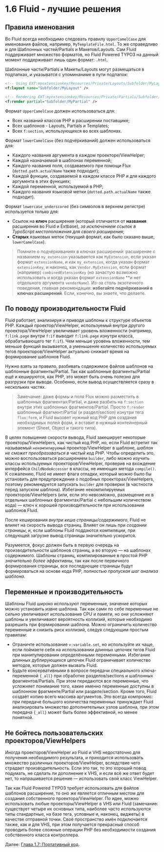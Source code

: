 1.6 Fluid - лучшие решения
==========================

## Правила именования

Во Fluid всегда необходимо следовать правилу `UpperCamelCase` для именования файлов, например, `MyTemplateFile.html`. То же справедливо и для Шаблонных частей/Partials и Макетов/Layouts. Сам Fluid поддерживает множество форматов, но Fluid Powered TYPO3 на данный момент поддерживает лишь один формат: `.html`.

Шаблонные части/Partials и Макеты/Layouts могут размещаться в подпапках, и указыватся с упоминаниме в пути подпапок:

```xml
<!-- Using EXT:myextensionkey/Resources/Private/Layouts/Subfolder/MyLayout.html -->
<f:layout name="Subfolder/MyLayout" />

<!-- Rendering EXT:myextensionkey/Resources/Private/Partials/Subfolder/MyPartial.html -->
<f:render partial="Subfolder/MyPartial" />
```

Формат `UpperCamelCase` должен использоваться для:

* Всех названий классов PHP в расширении поставщике;
* Всех шаблонов - Layouts, Partials и Templates;
* Всех `f:section`, использующихся во всех шаблонах.
 
Формат `lowerCamelCase` (без подчёркиваний) должен использоваться для:

* Каждого названия аргумента в каждом проекторе/ViewHelper;
* Каждой назначаемой в шаблонах переменной;
* Каждого названия поля, создаваемого при помощи Flux (`dotted.path.actualName` также подходит);
* Каждой функции, создаваемой в каждом классе PHP и для каждого аргумента в этих функциях;
* Каждой переменной, используемой в PHP;
* Каждого названия языковой метки (`dotted.path.actualName` также подходит).
 
Формат `lowercase_underscored` (без символов в верхнем регистре) используется только для:

* Ссылок на **ключ** расширения (который отличается от **названия** расширения во Fluid и Extbase), _за исключением ссылок в TypoScript местоположения для своего расширения_;
* **Старых** языковых меток (текущий формат, как было сказано выше, `lowerCamelCase`).

> Помните о подчёркиваниях в ключах расширений: расширение с названием `my_extension` указывается как `MyExtension`, если указан формат `extensionName`, и как `my_extension`, когда указан формат `extensionKey`, и наконец, как `Vendor.MyExtension`, если формат (например) `combinedExtensionKey` (но зачастую возможно использовать и когда указан формат `extensionName` **и нет отдельного аргумента `vendorName`). Из-за столь экзотичного поведения, главная рекомендация: **избегайте подчёркиваний в ключах расширений**. Если, конечно, вы знаете, что делаете.

## По поводу производительности Fluid

Fluid работает, анализируя и приводя шаблоны к структуре объектов PHP. Каждый проектор/ViewHelper, используемый внутри другого проектора/ViewHelper увеличивает уровень вложенности (например, `f:link.page` внутри `f:if` выводит `f:link.page` изнутри класса, обрабатывающего тег `f:if`). Чем меньше уровень вложенности, тем меньше функций вызывается, а уменьшение количество используемых тегов проекторов/ViewHelper актуально снижает время на формирование шаблонов Fluid.

Нужно взять за правило, разбивать содержимое файлов шаблонов на шаблонные фрагменты/Partial. Так как шаблонные фрагменты/Partial ещё и кешируются, как PHP, это может быть очень полезно для разгрузки при выводе. Особенно, если вывод осуществляется сразу в нескольких частях.

> Замечание: даже формы и поля Flux можно разместить в шаблонных фрагментах/Partial, и даже разбить на `f:section` внутри этих шаблонных фрагментов/Partial. Просто `f:render` шаблонный фрагмент/Partial (и раздел/section) изнутри тега `flux:form`, и Fluid вызовет нужный код PHP для создания необходимых полей форм, и вставит в нужный контейнерный элемент (Sheet, Object и такого типа).

В целях повышения скорости вывода, Fluid закеширует некоторые проекторы/ViewHelpers, как чистый код PHP, но, если Fluid встретит так называемый `некомпилируемый` проектор/ViewHelper в шаблоне, _шаблон не сможет преобразоваться в чистый код PHP_. Чтобы определить это, можно воспользоваться расширением `builder`, либо можно изучить классы используемых проекторов/ViewHelper, проверив на вхождение интерфейса `ChildNodeAccessor` в классы, не имеющих метода `compile()`. К сожалению, Fluid не имеет флага отладки, который можно было бы установить для предупреждения о подобных проекторах/ViewHelpers, поэтому рекомендуется запускать `builder` для проверки (в частности перед запуском шаблона). Избегание некомпилируемых проекторов/ViewHelpers (или, если это невозможно, размещение их в отдельных шаблонных фрагментах/Partial с небольшим количеством кода) — ключ к хорошей производительности при использовании шаблонов Fluid.

После кеширования _внутри кеша страницы/содержимого_, Fluid не влияет на скорость вывода страниц. Влияет он лишь при _создании страницы_, и, если шаблоны Fluid поддаются компиляции, при следующей загрузке вывод страницы значительно ускорится.

Разумеется, фокус должен быть в первую очередь на производительности шаблонов страниц, а во вторую — на шаблонах содержимого. Шаблоны страниц, компилированные в простой PHP _значительно более эффективны_, так как после первичного формирования страницы, все последующие страницы будут формироваться на основе кода PHP, _полностью пропуская шаг анализа шаблона_.

## Переменные и производительность

Шаблоны Fluid широко используют переменные, значение которых можно установить извне шаблона. Так как сами по себе переменные не сильно увеличивают использование CPU и памяти, но они усложняют шаблоны и увеличивают вероятность коллизий, которые необходимо разрешить при формировании шаблона. Можно ограничить количество переменные и снизить риск коллизий, следуя следующим простым правилам:

* Ограничте использование `v:variable.set`, но используйте их чаще, если поймаете себя на использовании длинных цепочек тегов Fluid при манипулировании определёнными переменными. Избегание длинных дублирующихся цепочек Fluid ограничивает количество методов, которые должен вызвать Fluid.
* Будьте консервативными в вопросе передачи специального ключа-переменной `{_all}` при обработке разделов/sections и шаблонных фрагментов/Partials. При этом передаются все переменные, что усложняет понимание того, какие именно переменные доступны в шаблонном фрагменте/Partial или разделе/section. Кроме того, Fluid создаёт копию всего массива аргументов. Это всегда компромис: при передаче большого количества переменных принуждает Fluid анализировать множество дополнительных узлов шаблона, при этом передача `{_all}` может быть более эффективной, но менее понятной.

## Не бойтесь пользовательских проекторов/ViewHelpers

Иногда проекторов/ViewHelper из Fluid и VHS недостаточно для получения необходимого результата, и приходится использовать множество различных проекторов/ViewHelper, вследствие чего страдает производительность. Если это так, то это хороший повод подумать, не сделать ли дополнение к VHS, и если всё же ответ будет нет, то напрашивается решение — использовать свой класс ViewHelper.

Так как Fluid Powered TYPO3 требует использовать для файлов шаблонов расширение, то оно же является отличным местом для создания собственного проектора/ViewHelper. По идее, можно использовать любые проекторы/ViewHelper в VHS или Fluid (замечание: существует четыре их основных типа, наиболее часто используются типы стандартные, на базе тега, условные и, наконец, виджеты) в качестве отправной точки. Своё пространство имён подключается также, как и для VHS, при этом получается прекрасный способ проводить более сложные операции PHP без необходимости создания собственного класса контроллера.

Далее: [Глава 1.7: Портативный код](1.7.PortableCode.md).
